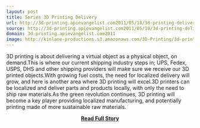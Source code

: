 ```yaml
---
layout: post
title: Series 3D Printing Delivery
url: http://3d-printing.apievangelist.com2011/05/18/3d-printing-delivery/
source: http://3d-printing.apievangelist.com2011/05/18/3d-printing-delivery/
domain: 3d-printing.apievangelist.com2011
image: http://kinlane-productions.s3.amazonaws.com/3D-Printing/3d-printing-delivery.jpg
---
```


<p>3D printing is about delivering a virtual object as a physical object, on demand.This is where our current shipping industry steps in; UPS, Fedex, USPS, DHS and other shipping providers will make sure we receive our 3D printed objects.With growing fuel costs, the need for localized delivery will grow, and here is another area where 3D printing will excel.3D printers can be localized and deliver parts and products locally, with only the need to ship raw materials.As the green revolution continues, 3D printing will become a key player providing localized manufacturing, and potentially printing made of more sustainable raw materials.</p>
<center><p><a href="http://3d-printing.apievangelist.com2011/05/18/3d-printing-delivery/" style='padding:25px; font-sze:18px; font-weight: bold;'>Read Full Story</a></p></center>
